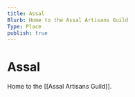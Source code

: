 ```yaml
---
title: Assal
Blurb: Home to the Assal Artisans Guild
Type: Place
publish: true
---
```

# Assal

Home to the [[Assal Artisans Guild]].